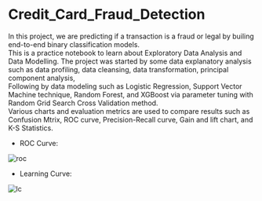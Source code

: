 # Credit_Card_Fraud_Detection
In this project, we are predicting if a transaction is a fraud or legal by builing end-to-end binary classification models.<br>
This is a practice notebook to learn about Exploratory Data Analysis and Data Modelling.
The project was started by some data explanatory analysis such as data profiling, data cleansing, data transformation, principal component analysis, <br>
Following by data modeling such as Logistic Regression, Support Vector Machine technique, Random Forest, and XGBoost via parameter tuning with Random Grid Search Cross Validation method. <br>
Various charts and evaluation metrics are used to compare results such as Confusion Mtrix, ROC curve, Precision-Recall curve, Gain and lift chart, and K-S Statistics.

* ROC Curve:

![roc](https://user-images.githubusercontent.com/22400053/42591511-e03f3fa4-8514-11e8-9c84-e2b1bb6fc00d.jpg)

* Learning Curve: 

![lc](https://user-images.githubusercontent.com/22400053/42591576-12ec2f5c-8515-11e8-9fe1-3b96df10f34b.jpg)
